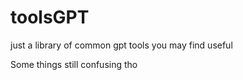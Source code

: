 # toolsGPT

just a library of common gpt tools you may find useful


Some things still confusing tho
